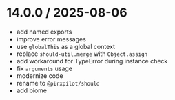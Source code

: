 
14.0.0 / 2025-08-06
===================

 * add named exports
 * improve error messages
 * use `globalThis` as a global context
 * replace `should-util.merge` with `Object.assign`
 * add workaround for TypeError during instance check
 * fix `arguments` usage
 * modernize code
 * rename to `@pirxpilot/should`
 * add biome

